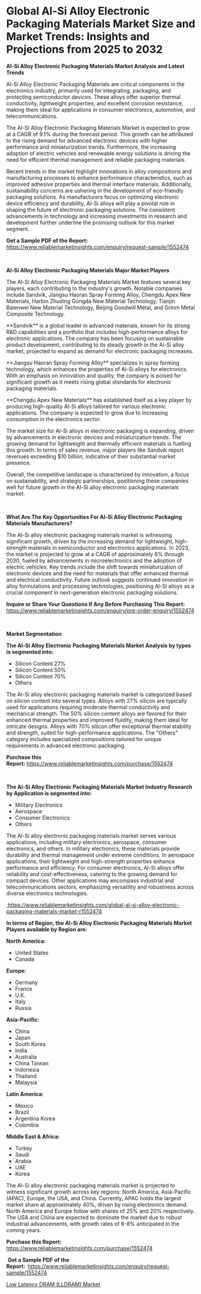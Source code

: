 <p><h1>Global Al-Si Alloy Electronic Packaging Materials Market Size and Market Trends: Insights and Projections from 2025 to 2032</h1></p><p><strong>Al-Si Alloy Electronic Packaging Materials Market Analysis and Latest Trends</strong></p>
<p><p>Al-Si Alloy Electronic Packaging Materials are critical components in the electronics industry, primarily used for integrating, packaging, and protecting semiconductor devices. These alloys offer superior thermal conductivity, lightweight properties, and excellent corrosion resistance, making them ideal for applications in consumer electronics, automotive, and telecommunications.</p><p>The Al-Si Alloy Electronic Packaging Materials Market is expected to grow at a CAGR of 9.1% during the forecast period. This growth can be attributed to the rising demand for advanced electronic devices with higher performance and miniaturization trends. Furthermore, the increasing adoption of electric vehicles and renewable energy solutions is driving the need for efficient thermal management and reliable packaging materials.</p><p>Recent trends in the market highlight innovations in alloy compositions and manufacturing processes to enhance performance characteristics, such as improved adhesive properties and thermal interface materials. Additionally, sustainability concerns are ushering in the development of eco-friendly packaging solutions. As manufacturers focus on optimizing electronic device efficiency and durability, Al-Si alloys will play a pivotal role in shaping the future of electronic packaging solutions. The consistent advancements in technology and increasing investments in research and development further underline the promising outlook for this market segment.</p></p>
<p><strong>Get a Sample PDF of the Report:&nbsp;</strong> <a href="https://www.reliablemarketinsights.com/enquiry/request-sample/1552474?utm_campaign=1558&utm_medium=2&utm_source=Github&utm_content=ia&utm_term=06042025&utm_id=al-si-alloy-electronic-packaging-materials">https://www.reliablemarketinsights.com/enquiry/request-sample/1552474</a></p>
<p>&nbsp;</p>
<p><strong>Al-Si Alloy Electronic Packaging Materials Major Market Players</strong></p>
<p><p>The Al-Si Alloy Electronic Packaging Materials Market features several key players, each contributing to the industry's growth. Notable companies include Sandvik, Jiangsu Haoran Spray Forming Alloy, Chengdu Apex New Materials, Harbin Zhuding Gongda New Material Technology, Tianjin Baienwei New Material Technology, Beijing Goodwill Metal, and Grinm Metal Composite Technology.</p><p>**Sandvik** is a global leader in advanced materials, known for its strong R&D capabilities and a portfolio that includes high-performance alloys for electronic applications. The company has been focusing on sustainable product development, contributing to its steady growth in the Al-Si alloy market, projected to expand as demand for electronic packaging increases.</p><p>**Jiangsu Haoran Spray Forming Alloy** specializes in spray forming technology, which enhances the properties of Al-Si alloys for electronics. With an emphasis on innovation and quality, the company is poised for significant growth as it meets rising global standards for electronic packaging materials.</p><p>**Chengdu Apex New Materials** has established itself as a key player by producing high-quality Al-Si alloys tailored for various electronic applications. The company is expected to grow due to increasing consumption in the electronics sector.</p><p>The market size for Al-Si alloys in electronic packaging is expanding, driven by advancements in electronic devices and miniaturization trends. The growing demand for lightweight and thermally efficient materials is fuelling this growth. In terms of sales revenue, major players like Sandvik report revenues exceeding $10 billion, indicative of their substantial market presence.</p><p>Overall, the competitive landscape is characterized by innovation, a focus on sustainability, and strategic partnerships, positioning these companies well for future growth in the Al-Si alloy electronic packaging materials market.</p></p>
<p>&nbsp;</p>
<p><strong>What Are The Key Opportunities For Al-Si Alloy Electronic Packaging Materials Manufacturers?</strong></p>
<p><p>The Al-Si alloy electronic packaging materials market is witnessing significant growth, driven by the increasing demand for lightweight, high-strength materials in semiconductor and electronics applications. In 2023, the market is projected to grow at a CAGR of approximately 6% through 2030, fueled by advancements in microelectronics and the adoption of electric vehicles. Key trends include the shift towards miniaturization of electronic devices and the need for materials that offer enhanced thermal and electrical conductivity. Future outlook suggests continued innovation in alloy formulations and processing technologies, positioning Al-Si alloys as a crucial component in next-generation electronic packaging solutions.</p></p>
<p><strong>Inquire or Share Your Questions If Any Before Purchasing This Report:</strong> <a href="https://www.reliablemarketinsights.com/enquiry/pre-order-enquiry/1552474?utm_campaign=1558&utm_medium=2&utm_source=Github&utm_content=ia&utm_term=06042025&utm_id=al-si-alloy-electronic-packaging-materials">https://www.reliablemarketinsights.com/enquiry/pre-order-enquiry/1552474</a></p>
<p>&nbsp;</p>
<p><strong>Market Segmentation</strong></p>
<p><strong>The Al-Si Alloy Electronic Packaging Materials Market Analysis by types is segmented into:</strong></p>
<p><ul><li>Silicon Content 27%</li><li>Silicon Content 50%</li><li>Silicon Content 70%</li><li>Others</li></ul></p>
<p><p>The Al-Si alloy electronic packaging materials market is categorized based on silicon content into several types. Alloys with 27% silicon are typically used for applications requiring moderate thermal conductivity and mechanical strength. The 50% silicon content alloys are favored for their enhanced thermal properties and improved fluidity, making them ideal for intricate designs. Alloys with 70% silicon offer exceptional thermal stability and strength, suited for high-performance applications. The "Others" category includes specialized compositions tailored for unique requirements in advanced electronic packaging.</p></p>
<p><strong>Purchase this Report:&nbsp;</strong><a href="https://www.reliablemarketinsights.com/purchase/1552474?utm_campaign=1558&utm_medium=2&utm_source=Github&utm_content=ia&utm_term=06042025&utm_id=al-si-alloy-electronic-packaging-materials">https://www.reliablemarketinsights.com/purchase/1552474</a></p>
<p>&nbsp;</p>
<p><strong>The Al-Si Alloy Electronic Packaging Materials Market Industry Research by Application is segmented into:</strong></p>
<p><ul><li>Military Electronics</li><li>Aerospace</li><li>Consumer Electronics</li><li>Others</li></ul></p>
<p><p>The Al-Si alloy electronic packaging materials market serves various applications, including military electronics, aerospace, consumer electronics, and others. In military electronics, these materials provide durability and thermal management under extreme conditions. In aerospace applications, their lightweight and high-strength properties enhance performance and efficiency. For consumer electronics, Al-Si alloys offer reliability and cost-effectiveness, catering to the growing demand for compact devices. Other applications may encompass industrial and telecommunications sectors, emphasizing versatility and robustness across diverse electronics technologies.</p></p>
<p><a href="https://www.reliablemarketinsights.com/global-al-si-alloy-electronic-packaging-materials-market-r1552474?utm_campaign=1558&utm_medium=2&utm_source=Github&utm_content=ia&utm_term=06042025&utm_id=al-si-alloy-electronic-packaging-materials">&nbsp;https://www.reliablemarketinsights.com/global-al-si-alloy-electronic-packaging-materials-market-r1552474</a></p>
<p><strong>In terms of Region, the Al-Si Alloy Electronic Packaging Materials Market Players available by Region are:</strong></p>
<p>
    <p> <strong> North America: </strong>
        <ul>
            <li>United States</li>
            <li>Canada</li>
        </ul>
        </p> 
    <p> <strong> Europe: </strong>
        <ul>
            <li>Germany</li>
            <li>France</li>
            <li>U.K.</li>
            <li>Italy</li>
            <li>Russia</li>
        </ul>
        </p> 
    <p> <strong> Asia-Pacific: </strong>
        <ul>
            <li>China</li>
            <li>Japan</li>
            <li>South Korea</li>
            <li>India</li>
            <li>Australia</li>
            <li>China Taiwan</li>
            <li>Indonesia</li>
            <li>Thailand</li>
            <li>Malaysia</li>
        </ul>
        </p> 
    <p> <strong> Latin America: </strong>
        <ul>
            <li>Mexico</li>
            <li>Brazil</li>
            <li>Argentina Korea</li>
            <li>Colombia</li>
        </ul>
        </p> 
    <p> <strong> Middle East & Africa: </strong>
        <ul>
            <li>Turkey</li>
            <li>Saudi</li>
            <li>Arabia</li>
            <li>UAE</li>
            <li>Korea</li>
        </ul>
    </p>
    </p>
<p><p>The Al-Si alloy electronic packaging materials market is projected to witness significant growth across key regions: North America, Asia-Pacific (APAC), Europe, the USA, and China. Currently, APAC holds the largest market share at approximately 40%, driven by rising electronics demand. North America and Europe follow with shares of 25% and 20% respectively. The USA and China are expected to dominate the market due to robust industrial advancements, with growth rates of 6-8% anticipated in the coming years.</p></p>
<p><strong>Purchase this Report: </strong><a href="https://www.reliablemarketinsights.com/purchase/1552474?utm_campaign=1558&utm_medium=2&utm_source=Github&utm_content=ia&utm_term=06042025&utm_id=al-si-alloy-electronic-packaging-materials">https://www.reliablemarketinsights.com/purchase/1552474</a></p>
<p>&nbsp;<strong>Get a Sample PDF of the Report:&nbsp;&nbsp;</strong><a href="https://www.reliablemarketinsights.com/enquiry/request-sample/1552474?utm_campaign=1558&utm_medium=2&utm_source=Github&utm_content=ia&utm_term=06042025&utm_id=al-si-alloy-electronic-packaging-materials">https://www.reliablemarketinsights.com/enquiry/request-sample/1552474</a></p>
<p><strong></strong></p>
<p><p><a href="https://github.com/willjis/Market-Research-Report-List-1/blob/main/low-latency-dram-lldram-market.md?utm_campaign=1558&utm_medium=2&utm_source=Github&utm_content=ia&utm_term=06042025&utm_id=al-si-alloy-electronic-packaging-materials">Low Latency DRAM (LLDRAM) Market</a></p></p>